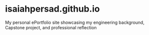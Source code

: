 # isaiahpersad.github.io
My personal ePortfolio site showcasing my engineering background, Capstone project, and professional reflection
